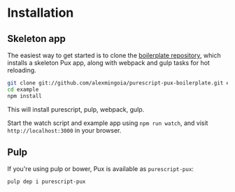 # Installation

## Skeleton app

The easiest way to get started is to clone the
[boilerplate repository](https://github.com/alexmingoia/purescript-pux-boilerplate/),
which installs a skeleton Pux app, along with webpack and gulp tasks for hot
reloading.

```sh
git clone git://github.com/alexmingoia/purescript-pux-boilerplate.git example
cd example
npm install
```

This will install purescript, pulp, webpack, gulp.

Start the watch script and example app using `npm run watch`, and visit
`http://localhost:3000` in your browser.

## Pulp

If you're using pulp or bower, Pux is available as `purescript-pux`:

```sh
pulp dep i purescript-pux
```
